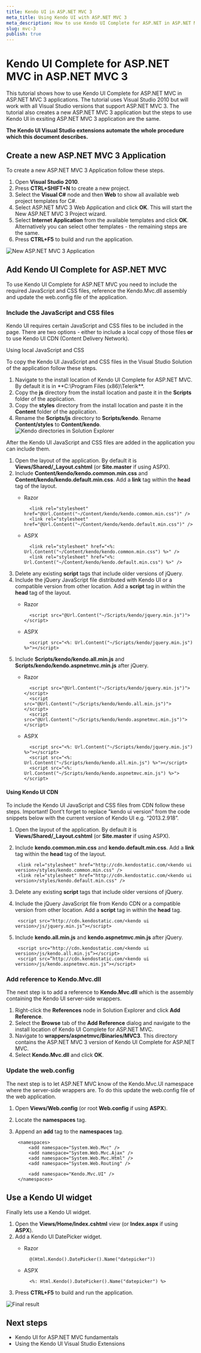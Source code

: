 ```yaml
---
title: Kendo UI in ASP.NET MVC 3
meta_title: Using Kendo UI with ASP.NET MVC 3
meta_description: How to use Kendo UI Complete for ASP.NET in ASP.NET MVC 3 applications
slug: mvc-3
publish: true
---
```

# Kendo UI Complete for ASP.NET MVC in ASP.NET MVC 3

This tutorial shows how to use Kendo UI Complete for ASP.NET MVC in ASP.NET MVC 3 applications. The tutorial uses Visual Studio 2010 but will work with all Visual Studio versions that support ASP.NET MVC 3. The tutorial also creates a new ASP.NET MVC 3 application but the steps to use Kendo UI in exsiting ASP.NET MVC 3 application are the same.

**The Kendo UI Visual Studio extensions automate the whole procedure which this document describes.**

## Create a new ASP.NET MVC 3 Application

To create a new ASP.NET MVC 3 Application follow these steps.

1. Open **Visual Studio 2010**.
2. Press **CTRL+SHIFT+N** to create a new project.
3. Select the **Visual C#** node and then **Web** to show all available web project templates for C#.
4. Select ASP.NET MVC 3 Web Application and click **OK**. This will start the New ASP.NET MVC 3 Project wizard.
5. Select **Internet Application** from the available templates and click **OK**. Alternatively you can select other templates - the remaining steps are the same.
6. Press **CTRL+F5** to build and run the application.

![New ASP.NET MVC 3 Application](images/mvc3-new-app.png)

## Add Kendo UI Complete for ASP.NET MVC

To use Kendo UI Complete for ASP.NET MVC you need to include the required JavaScript and CSS files, reference the Kendo.Mvc.dll assembly and update the web.config file of the application.

### Include the JavaScript and CSS files

Kendo UI requires certain JavaScript and CSS files to be included in the page. There are two options - either to include a local copy of those files **or** to use Kendo UI CDN (Content Delivery Network).

Using local JavaScript and CSS

To copy the Kendo UI JavaScript and CSS files in the Visual Studio Solution of the application follow these steps.

1. Navigate to the install location of Kendo UI Complete for ASP.NET MVC. By default it is in **C:\Program Files (x86)\Telerik\**.
2. Copy the **js** directory from the install location and paste it in the **Scripts** folder of the application.
3. Copy the **styles** directory from the install location and paste it in the **Content** folder of the application.
4. Rename the **Scripts/js** directory to **Scripts/kendo**. Rename **Content/styles** to **Content/kendo**.
![Kendo directories in Solution Explorer](images/mvc3-solution.png)

After the Kendo UI JavaScript and CSS files are added in the application you can include them.

1. Open the layout of the application. By default it is **Views/Shared/_Layout.cshtml** (or **Site.master** if using ASPX).
2. Include **Content/kendo/kendo.common.min.css** and **Content/kendo/kendo.default.min.css**. Add a **link** tag within the **head** tag of the layout.
    - Razor

            <link rel="stylesheet" href="@Url.Content("~/Content/kendo/kendo.common.min.css")" />
            <link rel="stylesheet" href="@Url.Content("~/Content/kendo/kendo.default.min.css")" />
    - ASPX

            <link rel="stylesheet" href="<%: Url.Content("~/Content/kendo/kendo.common.min.css") %>" />
            <link rel="stylesheet" href="<%: Url.Content("~/Content/kendo/kendo.default.min.css") %>" />

3. Delete any existing **script** tags that include older versions of jQuery.
4. Include the jQuery JavaScript file distributed with Kendo UI or a compatible version from other location. Add a **script** tag in within the **head** tag of the layout.
    - Razor

            <script src="@Url.Content("~/Scripts/kendo/jquery.min.js")"></script>
    - ASPX

            <script src="<%: Url.Content("~/Scripts/kendo/jquery.min.js") %>"></script>

5. Include **Scripts/kendo/kendo.all.min.js** and **Scripts/kendo/kendo.aspnetmvc.min.js** after jQuery.
    - Razor

            <script src="@Url.Content("~/Scripts/kendo/jquery.min.js")"></script>
            <script src="@Url.Content("~/Scripts/kendo/kendo.all.min.js")"></script>
            <script src="@Url.Content("~/Scripts/kendo/kendo.aspnetmvc.min.js")"></script>

    - ASPX

            <script src="<%: Url.Content("~/Scripts/kendo/jquery.min.js") %>"></script>
            <script src="<%: Url.Content("~/Scripts/kendo/kendo.all.min.js") %>"></script>
            <script src="<%: Url.Content("~/Scripts/kendo/kendo.aspnetmvc.min.js") %>"></script>

#### Using Kendo UI CDN

To include the Kendo UI JavaScript and CSS files from CDN follow these steps. Important! Dont’t forget to replace "kendo ui version" from the code snippets below with the current version of Kendo UI e.g. “2013.2.918”.

1. Open the layout of the application. By default it is **Views/Shared/_Layout.cshtml** (or **Site.master** if using ASPX).
2. Include **kendo.common.min.css** and **kendo.default.min.css**. Add a **link** tag within the **head** tag of the layout.

        <link rel="stylesheet" href="http://cdn.kendostatic.com/<kendo ui version>/styles/kendo.common.min.css" />
        <link rel="stylesheet" href="http://cdn.kendostatic.com/<kendo ui version>/styles/kendo.default.min.css" />

3. Delete any existing **script** tags that include older versions of jQuery.
4. Include the jQuery JavaScript file from Kendo CDN or a compatible version from other location. Add a **script** tag in within the **head** tag.

        <script src="http://cdn.kendostatic.com/<kendo ui version>/js/jquery.min.js”></script>

5. Include **kendo.all.min.js** and **kendo.aspnetmvc.min.js** after jQuery.

        <script src="http://cdn.kendostatic.com/<kendo ui version>/js/kendo.all.min.js”></script>
        <script src=”http://cdn.kendostatic.com/<kendo ui version>/js/kendo.aspnetmvc.min.js”></script>

### Add reference to Kendo.Mvc.dll

The next step is to add a reference to **Kendo.Mvc.dll** which is the assembly containing the Kendo UI server-side wrappers.

1. Right-click the **References** node in Solution Explorer and click **Add Reference**.
2. Select the **Browse** tab of the **Add Reference** dialog and navigate to the install location of Kendo UI Complete for ASP.NET MVC.
3. Navigate to **wrappers/aspnetmvc/Binaries/MVC3**. This directory contains the ASP.NET MVC 3 version of Kendo UI Complete for ASP.NET MVC.
4. Select **Kendo.Mvc.dll** and click **OK**.

### Update the web.config

The next step is to let ASP.NET MVC know of the Kendo.Mvc.UI namespace where the server-side wrappers are. To do this update the web.config file of the web application.

1. Open **Views/Web.config** (or root **Web.config** if using **ASPX**).
2. Locate the **namespaces** tag.
3. Append an **add** tag to the **namespaces** tag.

        <namespaces>
            <add namespace="System.Web.Mvc" />
            <add namespace="System.Web.Mvc.Ajax" />
            <add namespace="System.Web.Mvc.Html" />
            <add namespace="System.Web.Routing" />

            <add namespace="Kendo.Mvc.UI" />
        </namespaces>

## Use a Kendo UI widget

Finally lets use a Kendo UI widget.

1. Open the **Views/Home/Index.cshtml** view (or **Index.aspx** if using **ASPX**).
2. Add a Kendo UI DatePicker widget.
    - Razor

            @(Html.Kendo().DatePicker().Name("datepicker"))
    - ASPX

            <%: Html.Kendo().DatePicker().Name("datepicker") %>

3. Press **CTRL+F5** to build and run the application.

![Final result](images/mvc3-final.png)

## Next steps

* Kendo UI for ASP.NET MVC fundamentals
* Using the Kendo UI Visual Studio Extensions

